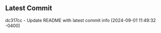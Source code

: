 
## Latest Commit
dc317cc - Update README with latest commit info (2024-09-01 11:49:32 -0400) <Yunxi-Zhou>

